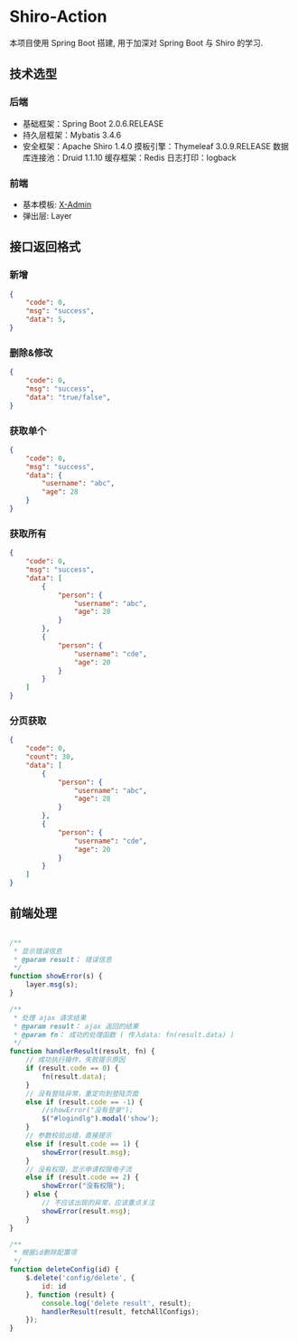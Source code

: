 # Shiro-Action

本项目使用 Spring Boot 搭建, 用于加深对 Spring Boot 与 Shiro 的学习.

## 技术选型

### 后端
* 基础框架：Spring Boot 2.0.6.RELEASE
* 持久层框架：Mybatis 3.4.6
* 安全框架：Apache Shiro 1.4.0
摸板引擎：Thymeleaf 3.0.9.RELEASE
数据库连接池：Druid 1.1.10
缓存框架：Redis
日志打印：logback

### 前端
* 基本模板: [X-Admin](http://x.xuebingsi.com/)
* 弹出层: Layer

## 接口返回格式

### 新增
```json
{
    "code": 0,
    "msg": "success",
    "data": 5,
}
```

### 删除&修改
```json
{
    "code": 0,
    "msg": "success",
    "data": "true/false",
}
```

### 获取单个
```json
{
    "code": 0,
    "msg": "success",
    "data": {
        "username": "abc",
        "age": 28
    }
}
```

### 获取所有
```json
{
    "code": 0,
    "msg": "success",
    "data": [
        {
            "person": {
                "username": "abc",
                "age": 28
            }
        },
        {
            "person": {
                "username": "cde",
                "age": 20
            }
        }
    ]
}
```

### 分页获取
```json
{
    "code": 0,
    "count": 30,
    "data": [
        {
            "person": {
                "username": "abc",
                "age": 28
            }
        },
        {
            "person": {
                "username": "cde",
                "age": 20
            }
        }
    ]
}
```

## 前端处理
```javascript

/**
 * 显示错误信息
 * @param result： 错误信息
 */
function showError(s) {
    layer.msg(s);
}

/**
 * 处理 ajax 请求结果
 * @param result： ajax 返回的结果
 * @param fn： 成功的处理函数 ( 传入data: fn(result.data) )
 */
function handlerResult(result, fn) {
    // 成功执行操作，失败提示原因
    if (result.code == 0) {
        fn(result.data);
    }
    // 没有登陆异常，重定向到登陆页面
    else if (result.code == -1) {
        //showError("没有登录");
        $("#logindlg").modal('show');
    }
    // 参数校验出错，直接提示
    else if (result.code == 1) {
        showError(result.msg);
    }
    // 没有权限，显示申请权限电子流
    else if (result.code == 2) {
        showError("没有权限");
    } else {
        // 不应该出现的异常，应该重点关注
        showError(result.msg);
    }
}

/**
 * 根据id删除配置项
 */
function deleteConfig(id) {
    $.delete('config/delete', {
        id: id
    }, function (result) {
        console.log('delete result', result);
        handlerResult(result, fetchAllConfigs);
    });
}
```